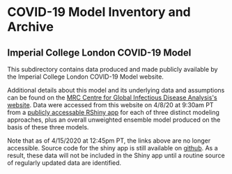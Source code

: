 # COVID-19 Model Inventory and Archive

## Imperial College London COVID-19 Model

This subdirectory contains data produced and made publicly available by the Imperial College London COVID-19 Model website.

Additional details about this model and its underlying data and assumptions can be found on the [MRC Centre for Global Infectious Disease Analysis's website](https://www.imperial.ac.uk/mrc-global-infectious-disease-analysis/covid-19/covid-19-weekly-forecasts/week-07-04-2020/). Data were accessed from this website on 4/8/20 at 9:30am PT from a [publicly accessable RShiny app](https://sangeetabhatia03.github.io/covid19-short-term-forecasts/index.html) for each of three distinct modeling approaches, plus an overall unweighted ensemble model produced on the basis of these three models.

Note that as of 4/15/2020 at 12:45pm PT, the links above are no longer accessible. Source code for the shiny app is still available on [github](https://github.com/sangeetabhatia03/covid19-short-term-forecasts). As a result, these data will not be included in the Shiny app until a routine source of regularly updated data are identified.